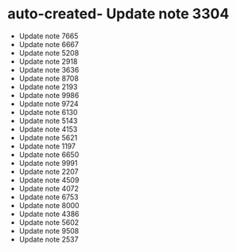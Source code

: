 # auto-created- Update note 3304
- Update note 7665
- Update note 6667
- Update note 5208
- Update note 2918
- Update note 3636
- Update note 8708
- Update note 2193
- Update note 9986
- Update note 9724
- Update note 6130
- Update note 5143
- Update note 4153
- Update note 5621
- Update note 1197
- Update note 6650
- Update note 9991
- Update note 2207
- Update note 4509
- Update note 4072
- Update note 6753
- Update note 8000
- Update note 4386
- Update note 5602
- Update note 9508
- Update note 2537
